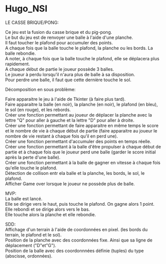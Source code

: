 # Hugo_NSI

LE CASSE BRIQUE/PONG:  

Ce jeu est la fusion du casse brique et du pig-pong.  
Le but du jeu est de renvoyer une balle à l'aide d'une planche.  
Il faut toucher le plafond pour accumuler des points.  
A chaque fois que la balle touche le plafond, la planche ou les bords. La balle rebondie.  
A noter, à chaque fois que la balle touche le plafond, elle se déplacera plus rapidement.  
A chaque début de partie le joueur possède 3 balles.  
Le joueur à perdu lorsqu'il n'aura plus de balle à sa disposition.  
Pour perdre une balle, il faut que cette dernière touche le sol.  

Décomposition en sous problème:  

Faire apparaitre le jeu à l'aide de Tkinter (à faire plus tard).  
Faire apparaitre la balle (en noir), la planche (en noir), le plafond (en bleu), le sol (en rouge), et les rebords.  
Créer une fonction permettant au joueur de déplacer la planche avec la lettre "Q" pour aller à gauche et la lettre "D" pour aller à droite.  
Créer une fonction permettant de faire apparaitre en même temps le score et le nombre de vie à chaque début de partie (faire apparaitre au joueur le nombre de vie restant à chaque fois qu'il en perd une).  
Créer une fonction permettant d'accumuler des points en temps réelle.  
Créer une fonction permettant à la balle d'être propulser à chaque début de partie et à chaque fois que le joueur perd une balle (garder le score initial après la perte d'une balle).  
Créer une fonction permettant à la balle de gagner en vitesse à chaque fois qu'elle touche le plafond.  
Détection de collison entr ela balle et la planche, les bords, le sol, le plafond.  
Afficher Game over lorsque le joueur ne possède plus de balle.  

MVP:  
La balle est lancé.  
Elle se dirige vers le haut, puis touche le plafond. On gagne alors 1 point.  
Elle rebondi et se dirige alors vers le bas.  
Elle touche alors la planche et elle rebondie.  

SDD:  
Affichage d'un terrain à l'aide de coordonnées en pixel. (les bords du terrain, le plafond et le sol).  
Position de la planche avec des coordonnées fixe. Ainsi que sa ligne de déplacement ("D"et"G").   
Position de la balle avec des coordonnnées définie  (tuples) du type (abscisse, ordonnées).  
